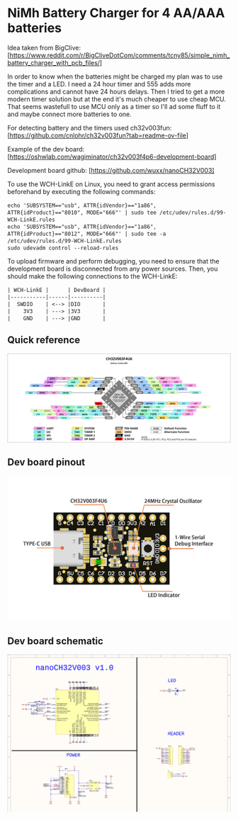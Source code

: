 # NiMh Battery Charger for 4 AA/AAA batteries

Idea taken from BigClive:
[https://www.reddit.com/r/BigCliveDotCom/comments/tcny85/simple_nimh_battery_charger_with_pcb_files/]

In order to know when the batteries might be charged my plan was to use the timer and a LED. 
I need a 24 hour timer and 555 adds more complications and cannot have 24 hours delays.
Then I tried to get a more modern timer solution but at the end it's much cheaper to use cheap MCU.
That seems wastefull to use MCU only as a timer so I'll ad some fluff to it and maybe connect more batteries to one.

For detecting battery and the timers used ch32v003fun:
[https://github.com/cnlohr/ch32v003fun?tab=readme-ov-file]

Example of the dev board:
[https://oshwlab.com/wagiminator/ch32v003f4p6-development-board]

Development board github:
[https://github.com/wuxx/nanoCH32V003]

To use the WCH-LinkE on Linux, you need to grant access permissions beforehand by executing the following commands:

```shell
echo 'SUBSYSTEM=="usb", ATTR{idVendor}=="1a86", ATTR{idProduct}=="8010", MODE="666"' | sudo tee /etc/udev/rules.d/99-WCH-LinkE.rules
echo 'SUBSYSTEM=="usb", ATTR{idVendor}=="1a86", ATTR{idProduct}=="8012", MODE="666"' | sudo tee -a /etc/udev/rules.d/99-WCH-LinkE.rules
sudo udevadm control --reload-rules

```


To upload firmware and perform debugging, you need to ensure that the development board is disconnected from any power sources. Then, you should make the following connections to the WCH-LinkE:
```
| WCH-LinkE |      | DevBoard |
|-----------|------|----------|
|  SWDIO    | <--> |DIO       |
|    3V3    | ---> |3V3       |
|    GND    | ---> |GND       |

```

## Quick reference
![ch32v003f4u6](https://raw.githubusercontent.com/Tengo10/pinout-overview/main/pinouts/CH32v003/ch32v003f4u6.svg)

## Dev board pinout
![ch32v003f4u6](./images/CH32V003-Development-Board-5.jpg)

## Dev board schematic 
![ch32v003f4u6](./images/nanoCH32V003.png)
